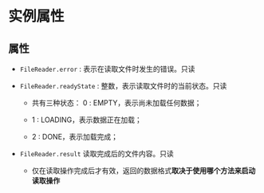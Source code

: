 # 实例属性

## 属性

- `FileReader.error` : 表示在读取文件时发生的错误。只读

- `FileReader.readyState` : 整数，表示读取文件时的当前状态。只读

  - 共有三种状态： &#x20;
        0 : EMPTY，表示尚未加载任何数据；&#x20;

  - 1 : LOADING，表示数据正在加载；

  - 2 : DONE，表示加载完成；

- `FileReader.result` 读取完成后的文件内容。只读

  - 仅在读取操作完成后才有效，返回的数据格式**取决于使用哪个方法来启动读取操作**
